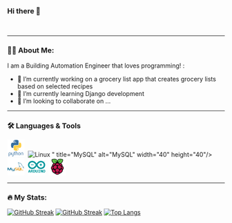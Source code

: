 ### Hi there 👋

<img src="https://komarev.com/ghpvc/?username=coryt414&style=flat-square&color=blue" alt=""/>

---

### 👨‍💻 About Me:
I am a Building Automation Engineer that loves programming!
:

- 🔭 I’m currently working on a grocery list app that creates grocery lists based on selected recipes
- 🌱 I’m currently learning Django development
- 👯 I’m looking to collaborate on ...

---
### 🛠️ Languages & Tools

<div>
  <img src="https://github.com/devicons/devicon/blob/master/icons/python/python-original-wordmark.svg" title="Python" alt="Python" width="40" height="40"/>&nbsp;
  <img src="  <img src="https://github.com/devicons/devicon/blob/master/icons/mysql/mysql-original-wordmark.svg" title="Linux" alt="Linux" width="40" height="40"/>&nbsp;" title="MySQL" alt="MySQL" width="40" height="40"/>&nbsp;
  <img src="https://github.com/devicons/devicon/blob/master/icons/mysql/mysql-original-wordmark.svg" title="MySQL" alt="MySQL" width="40" height="40"/>&nbsp;
  <img src="https://github.com/devicons/devicon/blob/master/icons/arduino/arduino-original-wordmark.svg" title="Arduino" alt="Arduino" width="40" height="40"/>&nbsp;
  <img src="https://github.com/devicons/devicon/blob/master/icons/raspberrypi/raspberrypi-original.svg" title="Raspberry Pi" alt="Raspberry Pi" width="40" height="40"/>&nbsp;
</div>

---

### 🔥 My Stats:

[![GitHub Streak](http://github-readme-streak-stats.herokuapp.com?user=coryt414&theme=dark&background=000000)](https://git.io/streak-stats)
[![GitHub Streak](http://github-readme-streak-stats.herokuapp.com?user=coryt414)](https://git.io/streak-stats)
[![Top Langs](https://github-readme-stats.vercel.app/api/top-langs/?username=coryt414&layout=compact&theme=vision-friendly-dark)](https://github.com/anuraghazra/github-readme-stats)

